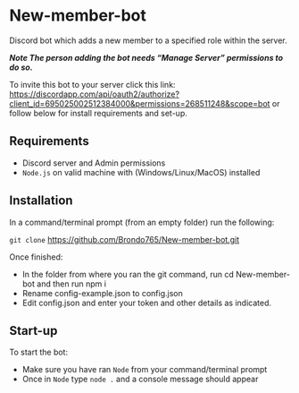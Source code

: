 # New-member-bot
Discord bot which adds a new member to a specified role within the server.

***Note The person adding the bot needs “Manage Server” permissions to do so.***

To invite this bot to your server click this link:
https://discordapp.com/api/oauth2/authorize?client_id=695025002512384000&permissions=268511248&scope=bot
or follow below for install requirements and set-up.

## Requirements
- Discord server and Admin permissions
- `Node.js` on valid machine with (Windows/Linux/MacOS) installed

## Installation
In a command/terminal prompt (from an empty folder) run the following:

`git clone` https://github.com/Brondo765/New-member-bot.git

Once finished:

- In the folder from where you ran the git command, run cd New-member-bot and then run npm i
- Rename config-example.json to config.json
- Edit config.json and enter your token and other details as indicated.

## Start-up
To start the bot:
- Make sure you have ran `Node` from your command/terminal prompt 
- Once in `Node` type `node .` and a console message should appear
